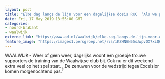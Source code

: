 ```yaml
---
layout: post
title: "Elke dag langs de lijn voor een dagelijkse dosis RKC. ‘Als we promoveren, gaat er een fles whisky leeg’"
date: Fri, 17 May 2019 13:55:00 GMT
categories: 
- noord-brabant 
- waalwijk 
externe_link: "https://www.ad.nl/waalwijk/elke-dag-langs-de-lijn-voor-een-dagelijkse-dosis-rkc-als-we-promoveren-gaat-er-een-fles-whisky-leeg~ab64133b/"
feature_image: "https://images1.persgroep.net/rcs/iKZHNGN55sJwpvOX7xiQ6DhOZ3Q/diocontent/148600616/_fitwidth/400/?appId=21791a8992982cd8da851550a453bd7f&quality=0.7"
---
```


WAALWIJK - Weer of geen weer, dagelijks woont een groepje trouwe supporters de training van de Waalwijkse club bij. Ook nu er dit weekend extra veel op het spel staat. ,,De zenuwen voor de wedstrijd tegen Excelsior komen morgenochtend pas.”
